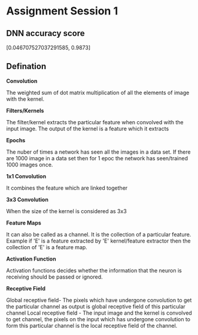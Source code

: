 # Assignment Session 1
## DNN accuracy score

[0.046707527037291585, 0.9873]

## Defination

**Convolution**

The weighted sum of dot matrix multiplication of all the elements of image with the kernel.

**Filters/Kernels**

The filter/kernel extracts the particular feature when convolved with the input image. The output of the kernel is a feature which it extracts

**Epochs**

The nuber of times a network has seen all the images in a data set. If there are 1000 image in a data set then for 1 epoc the network has seen/trained 1000 images once.

**1x1 Convolution**

It combines the feature which are linked together

**3x3 Convolution**

When the size of the kernel is considered as 3x3

**Feature Maps** 

It can also be called as a channel. It is the collection of a particular feature. Example if 'E' is a feature extracted by 'E' kernel/feature extractor then the collection of 'E' is a feature map.   

**Activation Function**

Activation functions decides whether the information that the neuron is receiving should be passed or ignored.

**Receptive Field**

Global receptive field- The pixels which have undergone convolution to get the particular channel as output is global receptive field of this particular channel
Local receptive field - The input image and the kernel is convolved to get channel, the pixels on the input which has undergone convolution to form this particular channel is the local receptive field of the channel. 
